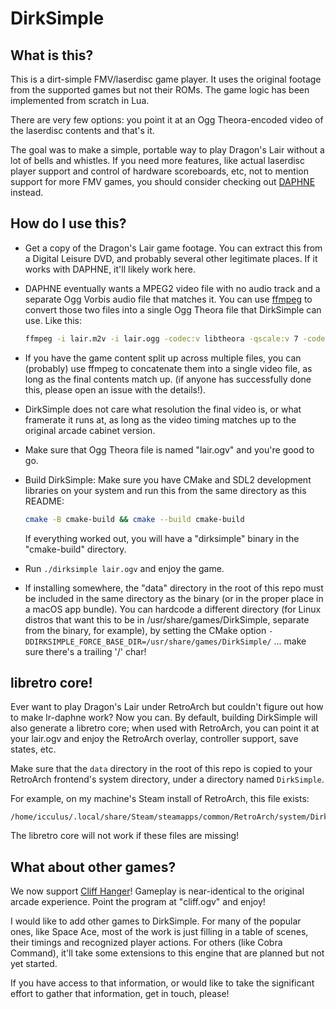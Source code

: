 # DirkSimple

## What is this?

This is a dirt-simple FMV/laserdisc game player. It uses the original footage
from the supported games but not their ROMs. The game logic
has been implemented from scratch in Lua.

There are very few options: you point it at an Ogg Theora-encoded video of
the laserdisc contents and that's it.

The goal was to make a simple, portable way to play Dragon's Lair without
a lot of bells and whistles. If you need more features, like actual laserdisc
player support and control of hardware scoreboards, etc, not to mention
support for more FMV games, you should consider checking out [DAPHNE](http://www.daphne-emu.com/) instead.


## How do I use this?

- Get a copy of the Dragon's Lair game footage. You can extract this from a
Digital Leisure DVD, and probably several other legitimate places. If it
works with DAPHNE, it'll likely work here.

- DAPHNE eventually wants a MPEG2 video file with no audio track and a
separate Ogg Vorbis audio file that matches it. You can use
[ffmpeg](https://ffmpeg.org/) to convert those two files into a single Ogg
Theora file that DirkSimple can use. Like this:

  ```bash
  ffmpeg -i lair.m2v -i lair.ogg -codec:v libtheora -qscale:v 7 -codec:a libvorbis -qscale:a 5 -pix_fmt yuv420p lair.ogv
  ```

- If you have the game content split up across multiple files, you can
  (probably) use ffmpeg to concatenate them into a single video file, as long
  as the final contents match up. (if anyone has successfully done this,
  please open an issue with the details!).

- DirkSimple does not care what resolution the final video is, or what
  framerate it runs at, as long as the video timing matches up to the original
  arcade cabinet version.

- Make sure that Ogg Theora file is named "lair.ogv" and you're good to go.

- Build DirkSimple: Make sure you have CMake and SDL2 development libraries
  on your system and run this from the same directory as this README:

  ```bash
  cmake -B cmake-build && cmake --build cmake-build
  ```

  If everything worked out, you will have a "dirksimple" binary in the
  "cmake-build" directory.

- Run `./dirksimple lair.ogv` and enjoy the game.

- If installing somewhere, the "data" directory in the root of this repo
  must be included in the same directory as the binary (or in the proper
  place in a macOS app bundle). You can hardcode a different directory
  (for Linux distros that want this to be in /usr/share/games/DirkSimple,
  separate from the binary, for example), by setting the CMake option
  `-DDIRKSIMPLE_FORCE_BASE_DIR=/usr/share/games/DirkSimple/` ... make sure
  there's a trailing '/' char!


## libretro core!

Ever want to play Dragon's Lair under RetroArch but couldn't figure out how
to make lr-daphne work? Now you can. By default, building DirkSimple will
also generate a libretro core; when used with RetroArch, you can point it
at your lair.ogv and enjoy the RetroArch overlay, controller support,
save states, etc.

Make sure that the `data` directory in the root of this repo is copied to
your RetroArch frontend's system directory, under a directory named
`DirkSimple`.

For example, on my machine's Steam install of RetroArch, this file exists:

    /home/icculus/.local/share/Steam/steamapps/common/RetroArch/system/DirkSimple/data/games/lair/game.lua

The libretro core will not work if these files are missing!


## What about other games?

We now support [Cliff Hanger](https://en.wikipedia.org/wiki/Cliff_Hanger_(video_game))!
Gameplay is near-identical to the original arcade experience. Point the program at "cliff.ogv" and enjoy!

I would like to add other games to DirkSimple. For many of
the popular ones, like Space Ace, most of the work is just filling in a table
of scenes, their timings and recognized player actions. For others (like
Cobra Command), it'll take some extensions to this engine that are planned
but not yet started.

If you have access to that information, or would like to take the significant
effort to gather that information, get in touch, please!


